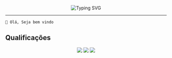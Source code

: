 <p align="center">
<img src="https://readme-typing-svg.herokuapp.com?font=Fira+Code&weight=600&size=42&pause=1000&color=483078&vCenter=true&repeat=false&random=false&width=435&lines=Hello%2C+World!;I+am+Renan+Lira" alt="Typing SVG" />
</p>

------


```
👋 Olá, Seja bem vindo

```


## Qualificações
<p align="center" height="200"><img src="https://img.shields.io/badge/python-python?style=for-the-badge&logo=python&logoColor=%23fff&color=%233776AB
" />
<img src="https://img.shields.io/badge/typescript-typescript?style=for-the-badge&logo=tsnode&logoColor=%23fff&color=%233178C6
" />
<img src="https://img.shields.io/badge/react-react?style=for-the-badge&logo=react&logoColor=%23000&color=%2361dAFB"/>
</p>
